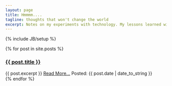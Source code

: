 ```yaml
---
layout: page
title: Hmmmm....
tagline: thoughts that won't change the world
excerpt: Notes on my experiments with technology. My lessons learned will be documented here, warts and all. Maybe it will be useful to someone.
---
```

{% include JB/setup %}

<div class="posts">
  {% for post in site.posts %}
    <div class="post">
	<h3 class="title"><a href="{{ BASE_PATH }}{{ post.url }}">{{ post.title }}</a></h3>
	{{ post.excerpt }}
	<a class="more" href="{{ BASE_PATH }}{{ post.url }}">Read More...</a>
	<span class="date">Posted: {{ post.date | date_to_string }}</span>
    </div>
  {% endfor %}
</div>


